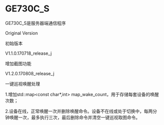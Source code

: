 # GE730C_S

GE730C_S是服务器端通信程序

Original Version 

初始版本

V1.1.0.170718_release_j 

增加截图功能

V1.2.0.170808_release_j

一键巡视唤醒处理

1.增加std::map<const char*,int> map_wake_count，用于存储每套设备的唤醒
次数；

2.设备在线，正常唤醒一次并删除唤醒命令。设备不在线或处于切换中，每两分
钟唤醒一次，最多执行三次，最后删除命令并清空一键巡视取图命令。